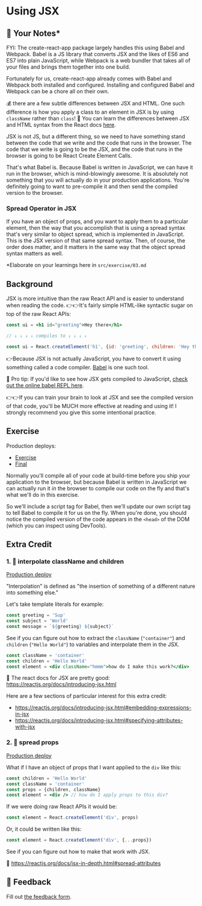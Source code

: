 # Using JSX

## 📝 Your Notes\*

FYI: The create-react-app package largely handles this using Babel and Webpack.
Babel is a JS library that converts JSX and the likes of ES6 and ES7 into plain
JavaScript, while Webpack is a web bundler that takes all of your files and
brings them together into one build.

Fortunately for us, create-react-app already comes with Babel and Webpack both
installed and configured. Installing and configured Babel and Webpack can be a
chore all on their own.

💰 there are a few subtle differences between JSX and HTML. One such difference
is how you apply a class to an element in JSX is by using `className` rather
than `class`! 📜 You can learn the differences between JSX and HTML syntax from
the React docs
[here](https://reactjs.org/docs/dom-elements.html#differences-in-attributes).

JSX is not JS, but a different thing, so we need to have something stand between
the code that we write and the code that runs in the browser. The code that we
write is going to be the JSX, and the code that runs in the browser is going to
be React Create Element Calls.

That's what Babel is. Because Babel is written in JavaScript, we can have it run
in the browser, which is mind-blowingly awesome. It is absolutely not something
that you will actually do in your production applications. You're definitely
going to want to pre-compile it and then send the compiled version to the
browser.

### Spread Operator in JSX

If you have an object of props, and you want to apply them to a particular
element, then the way that you accomplish that is using a spread syntax that's
very similar to object spread, which is implemented in JavaScript. This is the
JSX version of that same spread syntax. Then, of course, the order does matter,
and it matters in the same way that the object spread syntax matters as well.

\*Elaborate on your learnings here in `src/exercise/03.md`

## Background

JSX is more intuitive than the raw React API and is easier to understand when
reading the code. 👉👉It's fairly simple HTML-like syntactic sugar on top of the
raw React APIs:

```jsx
const ui = <h1 id="greeting">Hey there</h1>

// ↓ ↓ ↓ ↓ compiles to ↓ ↓ ↓ ↓

const ui = React.createElement('h1', {id: 'greeting', children: 'Hey there'})
```

👉Because JSX is not actually JavaScript, you have to convert it using something
called a code compiler. [Babel](https://babeljs.io) is one such tool.

🦉 Pro tip: If you'd like to see how JSX gets compiled to JavaScript,
[check out the online babel REPL here](https://babeljs.io/repl#?builtIns=App&code_lz=MYewdgzgLgBArgSxgXhgHgCYIG4D40QAOAhmLgBICmANtSGgPRGm7rNkDqIATtRo-3wMseAFBA&presets=react&prettier=true).

👉👉If you can train your brain to look at JSX and see the compiled version of
that code, you'll be MUCH more effective at reading and using it! I strongly
recommend you give this some intentional practice.

## Exercise

Production deploys:

- [Exercise](http://react-fundamentals.netlify.app/isolated/exercise/03.html)
- [Final](http://react-fundamentals.netlify.app/isolated/final/03.html)

Normally you'll compile all of your code at build-time before you ship your
application to the browser, but because Babel is written in JavaScript we can
actually run it _in_ the browser to compile our code on the fly and that's what
we'll do in this exercise.

So we'll include a script tag for Babel, then we'll update our own script tag to
tell Babel to compile it for us on the fly. When you're done, you should notice
the compiled version of the code appears in the `<head>` of the DOM (which you
can inspect using DevTools).

## Extra Credit

### 1. 💯 interpolate className and children

[Production deploy](http://react-fundamentals.netlify.app/isolated/final/03.extra-1.html)

"Interpolation" is defined as "the insertion of something of a different nature
into something else."

Let's take template literals for example:

```javascript
const greeting = 'Sup'
const subject = 'World'
const message = `${greeting} ${subject}`
```

See if you can figure out how to extract the `className` (`"container"`) and
`children` (`"Hello World"`) to variables and interpolate them in the JSX.

```jsx
const className = 'container'
const children = 'Hello World'
const element = <div className="hmmm">how do I make this work?</div>
```

📜 The react docs for JSX are pretty good:
https://reactjs.org/docs/introducing-jsx.html

Here are a few sections of particular interest for this extra credit:

- https://reactjs.org/docs/introducing-jsx.html#embedding-expressions-in-jsx
- https://reactjs.org/docs/introducing-jsx.html#specifying-attributes-with-jsx

### 2. 💯 spread props

[Production deploy](http://react-fundamentals.netlify.app/isolated/final/03.extra-2.html)

What if I have an object of props that I want applied to the `div` like this:

```jsx
const children = 'Hello World'
const className = 'container'
const props = {children, className}
const element = <div /> // how do I apply props to this div?
```

If we were doing raw React APIs it would be:

```jsx
const element = React.createElement('div', props)
```

Or, it could be written like this:

```jsx
const element = React.createElement('div', {...props})
```

See if you can figure out how to make that work with JSX.

📜 https://reactjs.org/docs/jsx-in-depth.html#spread-attributes

## 🦉 Feedback

Fill out
[the feedback form](https://ws.kcd.im/?ws=React%20Fundamentals%20%E2%9A%9B&e=03%3A%20Using%20JSX&em=).
